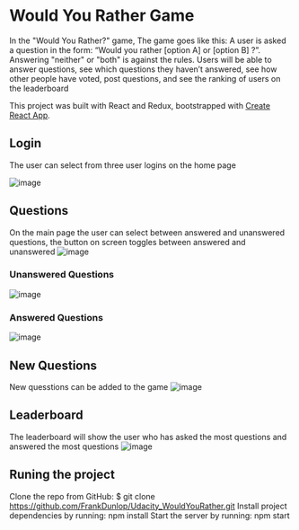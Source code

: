 # Would You Rather Game

In the "Would You Rather?" game, The game goes like this: A user is asked a question in the form: “Would you rather [option A] or [option B] ?”. Answering "neither" or "both" is against the rules. Users will be able to answer questions, see which questions they haven’t answered, see how other people have voted, post questions, and see the ranking of users on the leaderboard

This project was built with React and Redux, bootstrapped with [Create React App](https://github.com/facebook/create-react-app).

## Login

The user can select from three user logins on the home page

![image](https://user-images.githubusercontent.com/1563903/174123209-578a2e81-8cae-4f24-94c1-01bdfd721b70.png)


## Questions

On the main page the user can select between answered and unanswered questions, the button on screen toggles between answered and unanswered
![image](https://user-images.githubusercontent.com/1563903/174121735-dc80fc12-9a77-4ea2-a19b-0c179d0d701d.png)

### Unanswered Questions
![image](https://user-images.githubusercontent.com/1563903/174122116-ddc9ae5c-ac72-4dcb-9a23-903297aca918.png)

### Answered Questions
![image](https://user-images.githubusercontent.com/1563903/174122184-c25ed2d8-8bf0-4451-9644-c5d85a8be6a5.png)

## New Questions

New quesstions can be added to the game
![image](https://user-images.githubusercontent.com/1563903/174122351-7e978301-7dae-486a-9141-d3d46f97b9fa.png)


## Leaderboard

The leaderboard will show the user who has asked the most questions and answered the most questions
![image](https://user-images.githubusercontent.com/1563903/174122448-20148ca8-91c7-4bfa-b053-43e96ad0d400.png)


## Runing the project
Clone the repo from GitHub: $ git clone https://github.com/FrankDunlop/Udacity_WouldYouRather.git
Install project dependencies by running: npm install
Start the server by running: npm start
